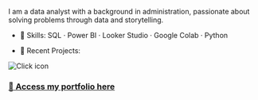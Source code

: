 
I am a data analyst with a background in administration, passionate about solving problems through data and storytelling.

- 💼 Skills: SQL · Power BI · Looker Studio · Google Colab · Python
  
- 🚀 Recent Projects:

![Click icon](https://github.com/ellenoda/files/blob/40bf7fde0030539908452fc2c1c62ee8ce941c2a/click-unscreen.gif?raw=true)

### [📂 Access my portfolio here](https://ellenoda.github.io)

